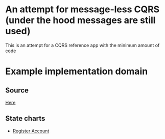 # An attempt for message-less CQRS (under the hood messages are still used)

This is an attempt for a CQRS reference app with the minimum amount of code

# Example implementation domain

## Source
[Here](https://github.com/ToJans/MinimalisticCQRS/tree/master/MinimalisticCQRS/Domain)

## State charts
* [Register Account](http://www.websequencediagrams.com/lz=bm90ZSBsZWZ0IG9mIEJ1czoKICBSZWdpc3RlciBhbiBhY2NvdW50CmVuZCBub3RlCkJ1cy0-QQAQBlVuaXF1ZW5lc3NWYWxpZGF0b3I6ADUIABwHID8KAF4Fb3ZlciAAHRoKIAAVCE51bWJlciB1AFYFID8AcAkgCm9wdCAAbAYKICAAeww6AIEpCQCBEQcKIAAtBgBpDDoAdgggZW5hYmxlZCA_CiAgb3B0AA8Jbm8AEwkKICAAgQgJLS0-QnVzADYJAIIVCAAgBWVuZAplbmQKCg&s=earth)